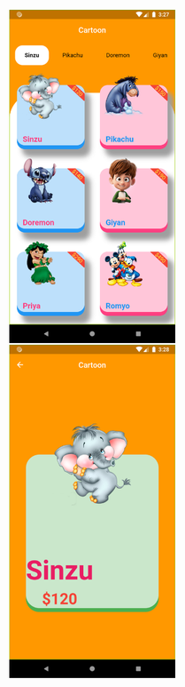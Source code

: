  <img src="https://raw.githubusercontent.com/j-j-gajjar/GridView_Demo_With_UI/master/ScreenShot/Screenshot_1595239077.png" alt="HomeScreen" height="600"> <img src="https://raw.githubusercontent.com/j-j-gajjar/GridView_Demo_With_UI/master/ScreenShot/Screenshot_1595239089.png" alt="HomeScreen" height="600"> 

